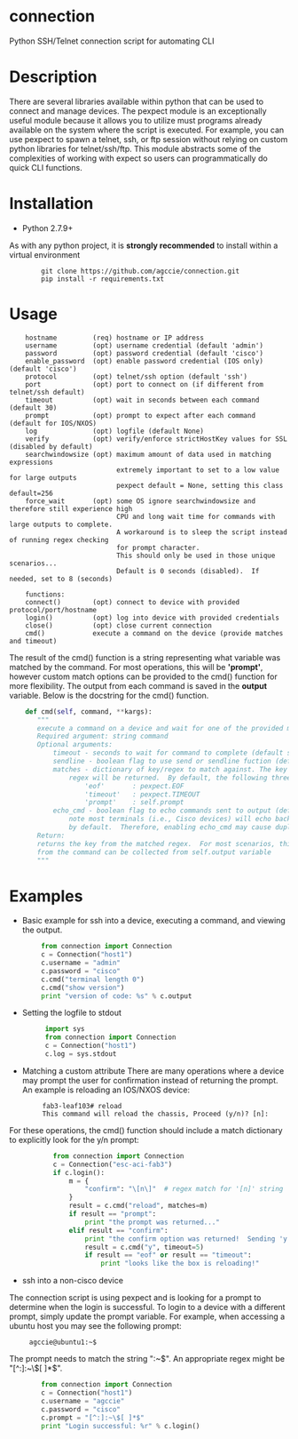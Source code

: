 # connection
Python SSH/Telnet connection script for automating CLI

# Description
There are several libraries available within python that can be used to connect and manage devices. The pexpect module is an exceptionally useful module because it allows you to utilize must programs already available on the system where the script is executed. For example, you can use pexpect to spawn a telnet, ssh, or ftp session without relying on custom python libraries for telnet/ssh/ftp.  This module abstracts some of the complexities of working with expect so users can programmatically do quick CLI functions. 

# Installation

* Python 2.7.9+

As with any python project, it is __strongly recommended__ to install within a virtual environment

            git clone https://github.com/agccie/connection.git
            pip install -r requirements.txt
      
# Usage

        hostname         (req) hostname or IP address
        username         (opt) username credential (default 'admin')
        password         (opt) password credential (default 'cisco')
        enable_password  (opt) enable password credential (IOS only) (default 'cisco')
        protocol         (opt) telnet/ssh option (default 'ssh')
        port             (opt) port to connect on (if different from telnet/ssh default)
        timeout          (opt) wait in seconds between each command (default 30)
        prompt           (opt) prompt to expect after each command (default for IOS/NXOS)
        log              (opt) logfile (default None)
        verify           (opt) verify/enforce strictHostKey values for SSL (disabled by default)
        searchwindowsize (opt) maximum amount of data used in matching expressions
                               extremely important to set to a low value for large outputs
                               pexpect default = None, setting this class default=256
        force_wait       (opt) some OS ignore searchwindowsize and therefore still experience high
                               CPU and long wait time for commands with large outputs to complete.
                               A workaround is to sleep the script instead of running regex checking
                               for prompt character.
                               This should only be used in those unique scenarios...
                               Default is 0 seconds (disabled).  If needed, set to 8 (seconds)

        functions:
        connect()        (opt) connect to device with provided protocol/port/hostname
        login()          (opt) log into device with provided credentials
        close()          (opt) close current connection
        cmd()            execute a command on the device (provide matches and timeout)
 
 The result of the cmd() function is a string representing what variable was matched by the command.  For most operations, this will be __'prompt'__, however custom match options can be provided to the cmd() function for more flexibility.  The output from each command is saved in the __output__ variable.   Below is the docstring for the cmd() function.
 
 ```python
     def cmd(self, command, **kargs):
        """
        execute a command on a device and wait for one of the provided matches to return.
        Required argument: string command
        Optional arguments:
            timeout - seconds to wait for command to complete (default self.timeout)
            sendline - boolean flag to use send or sendline fuction (default true)
            matches - dictionary of key/regex to match against. The key corresponding to the matched
                regex will be returned.  By default, the following three keys/regex are applied:
                    'eof'       : pexpect.EOF
                    'timeout'   : pexpect.TIMEOUT
                    'prompt'    : self.prompt
            echo_cmd - boolean flag to echo commands sent to output (default false)
                note most terminals (i.e., Cisco devices) will echo back all typed characters
                by default.  Therefore, enabling echo_cmd may cause duplicate characters
        Return:
        returns the key from the matched regex.  For most scenarios, this will be 'prompt'.  The output
        from the command can be collected from self.output variable
        """
 ```
 
# Examples
 
* Basic example for ssh into a device, executing a command, and viewing the output.

```python
        from connection import Connection
        c = Connection("host1")
        c.username = "admin"
        c.password = "cisco"
        c.cmd("terminal length 0")
        c.cmd("show version")
        print "version of code: %s" % c.output    
```

* Setting the logfile to stdout

```python
         import sys
         from connection import Connection
         c = Connection("host1")
         c.log = sys.stdout
```

* Matching a custom attribute
There are many operations where a device may prompt the user for confirmation instead of returning the prompt.  An example is reloading an IOS/NXOS device:

           fab3-leaf103# reload
           This command will reload the chassis, Proceed (y/n)? [n]:
 
 For these operations, the cmd() function should include a match dictionary to explicitly look for the y/n prompt:
 
 ```python
            from connection import Connection
            c = Connection("esc-aci-fab3")
            if c.login():     
                m = {
                    "confirm": "\[n\]"  # regex match for '[n]' string
                }
                result = c.cmd("reload", matches=m)
                if result == "prompt":
                    print "the prompt was returned..."
                elif result == "confirm":
                    print "the confirm option was returned!  Sending 'y'"
                    result = c.cmd("y", timeout=5)
                    if result == "eof" or result == "timeout":
                        print "looks like the box is reloading!"
```

* ssh into a non-cisco device

The connection script is using pexpect and is looking for a prompt to determine when the login is successful.  To login to a device with a different prompt, simply update the prompt variable.  For example, when accessing a ubuntu host you may see the following prompt:
 
         agccie@ubuntu1:~$
 
 The prompt needs to match the string ":~$".  An appropriate regex might be "[^:]:~\$[ ]*$". 

 ```python
         from connection import Connection
         c = Connection("host1")
         c.username = "agccie"
         c.password = "cisco"
         c.prompt = "[^:]:~\$[ ]*$"
         print "Login successful: %r" % c.login() 
```       
